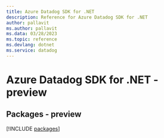 ```yaml
---
title: Azure Datadog SDK for .NET
description: Reference for Azure Datadog SDK for .NET
author: pallavit
ms.author: pallavit
ms.data: 03/28/2023
ms.topic: reference
ms.devlang: dotnet
ms.service: datadog
---
```

# Azure Datadog SDK for .NET - preview
## Packages - preview
[!INCLUDE [packages](datadog-index.md)]